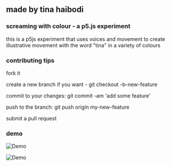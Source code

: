 
## made by tina haibodi

###  screaming with colour - a p5.js experiment

this is a p5js experiment that uses voices and movement to create illustrative movement with the word "tina" in a variety of colours 

### contributing tips
fork it

create a new branch if you want - git checkout -b-new-feature

commit to your changes: git commit -am 'add some feature'

push to the branch: git push origin my-new-feature

submit a pull request

### demo


![Demo](https://raw.githubusercontent.com/tinahaibodi/creativescreaming/master/webscreen.gif)

![Demo](https://raw.githubusercontent.com/tinahaibodi/creativescreaming/master/webscreen2.gif)
